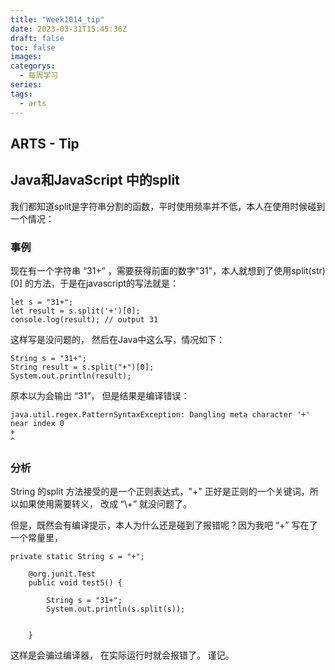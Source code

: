 ```yaml
---
title: "Week1014_tip"
date: 2023-03-31T15:45:36Z
draft: false 
toc: false
images:
categorys:
  - 每周学习
series:
tags:
  - arts 
---
```


## ARTS - Tip
## Java和JavaScript 中的split

我们都知道split是字符串分割的函数，平时使用频率并不低，本人在使用时候碰到一个情况：

### 事例

现在有一个字符串 “31+” ，需要获得前面的数字"31"，本人就想到了使用split(str)[0] 的方法，于是在javascript的写法就是：

```
let s = "31+";
let result = s.split('+')[0];
console.log(result); // output 31

```

这样写是没问题的， 然后在Java中这么写，情况如下：

```
String s = "31+";
String result = s.split("+")[0];
System.out.println(result);

```

原本以为会输出 “31”， 但是结果是编译错误：

```
java.util.regex.PatternSyntaxException: Dangling meta character '+' near index 0
+
^
```

### 分析

String 的split 方法接受的是一个正则表达式，"+" 正好是正则的一个关键词，所以如果使用需要转义， 改成 “\\+” 就没问题了。

但是，既然会有编译提示，本人为什么还是碰到了报错呢？因为我吧 “+” 写在了一个常量里，

```
private static String s = "+";
    
    @org.junit.Test
    public void test5() {

        String s = "31+";
        System.out.println(s.split(s));
       

    }

```

这样是会骗过编译器， 在实际运行时就会报错了。 谨记。